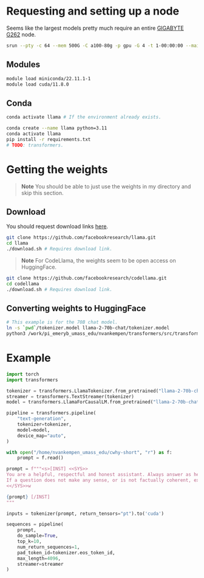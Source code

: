 # Requesting and setting up a node

Seems like the largest models pretty much require an entire
[GIGABYTE G262](https://docs.unity.rc.umass.edu/technical/nodelist.html) node.

```bash
srun --pty -c 64 --mem 500G -C a100-80g -p gpu -G 4 -t 1-00:00:00 --mail-type=BEGIN zsh
```

## Modules

```bash
module load miniconda/22.11.1-1
module load cuda/11.8.0
```

## Conda

```bash
conda activate llama # If the environment already exists.

conda create --name llama python=3.11
conda activate llama
pip install -r requirements.txt
# TODO: transformers.
```

# Getting the weights

> **Note**
> You should be able to just use the weights in my directory and skip this section.

## Download

You should request download links [here](https://ai.meta.com/resources/models-and-libraries/llama-downloads/).

```bash
git clone https://github.com/facebookresearch/llama.git
cd llama
./download.sh # Requires download link.
```

> **Note**
> For CodeLlama, the weights seem to be open access on HuggingFace.

```bash
git clone https://github.com/facebookresearch/codellama.git
cd codellama
./download.sh # Requires download link.
```

## Converting weights to HuggingFace

```bash
# This example is for the 70B chat model.
ln -s `pwd`/tokenizer.model llama-2-70b-chat/tokenizer.model
python3 /work/pi_emeryb_umass_edu/nvankempen/transformers/src/transformers/models/llama/convert_llama_weights_to_hf.py --input_dir llama-2-70b-chat/ --model_size 70B --output_dir llama-2-70b-chat-hf
```

# Example

```python
import torch
import transformers

tokenizer = transformers.LlamaTokenizer.from_pretrained("llama-2-70b-chat-hf")
streamer = transformers.TextStreamer(tokenizer)
model = transformers.LlamaForCausalLM.from_pretrained("llama-2-70b-chat-hf", device_map="auto")

pipeline = transformers.pipeline(
    "text-generation",
    tokenizer=tokenizer,
    model=model,
    device_map="auto",
)

with open("/home/nvankempen_umass_edu/cwhy-short", "r") as f:
    prompt = f.read()

prompt = f"""<s>[INST] <<SYS>>
You are a helpful, respectful and honest assistant. Always answer as helpfully as possible, while being safe. Your answers should not include any harmful, unethical, racist, sexist, toxic, dangerous, or illegal content. Please ensure that your responses are socially unbiased and positive in nature.
If a question does not make any sense, or is not factually coherent, explain why instead of answering something not correct. If you don't know the answer to a question, please don't share false information.
<</SYS>>w

{prompt} [/INST]
"""

inputs = tokenizer(prompt, return_tensors="pt").to('cuda')

sequences = pipeline(
    prompt,
    do_sample=True,
    top_k=10,
    num_return_sequences=1,
    pad_token_id=tokenizer.eos_token_id,
    max_length=4096,
    streamer=streamer
)
```
